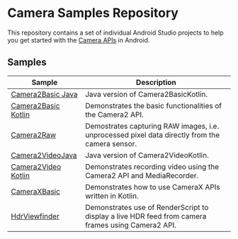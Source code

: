 # Camera Samples Repository

This repository contains a set of individual Android Studio projects to help you get
started with the [Camera APIs](https://developer.android.com/guide/topics/media/camera) in Android.

## Samples

| Sample 									| Description |
| ----------------------------------------- | ----------- |
| [Camera2Basic Java](Camera2BasicJava)  	| Java version of Camera2BasicKotlin.  |
| [Camera2Basic Kotlin](Camera2BasicKotlin) | Demonstrates the basic functionalities of the Camera2 API.  |
| [Camera2Raw](Camera2Raw) 			 		| Demostrates capturing RAW images, i.e. unprocessed pixel data directly from the camera sensor.  |
| [Camera2VideoJava](Camera2VideoJava)		| Java version of Camera2VideoKotlin.  |
| [Camera2Video Kotlin](Camera2VideoKotlin) | Demonstrates recording video using the Camera2 API and MediaRecorder.  |
| [CameraXBasic](CameraXBasic)  			| Demonstrates how to use CameraX APIs written in Kotlin.  |
| [HdrViewfinder](HdrViewfinder)  			| Demonstrates use of RenderScript to display a live HDR feed from camera frames using Camera2 API.  |
